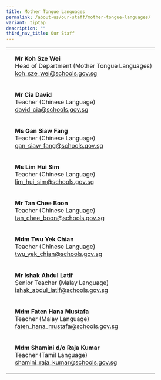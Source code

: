 ```yaml
---
title: Mother Tongue Languages
permalink: /about-us/our-staff/mother-tongue-languages/
variant: tiptap
description: ""
third_nav_title: Our Staff
---
```

<table><tbody><tr><td rowspan="1" colspan="1"><p></p></td><td rowspan="1" colspan="1"><p><strong>Mr Koh Sze Wei</strong><br>Head of Department (Mother Tongue Languages)<br><a href="mailto:koh_sze_wei@schools.gov.sg" rel="noopener noreferrer nofollow" target="_blank">koh_sze_wei@schools.gov.sg</a></p></td></tr><tr><td rowspan="1" colspan="1"><p></p></td><td rowspan="1" colspan="1"><p><strong>Mr Cia David</strong><br>Teacher (Chinese Language)<br><a href="mailto:david_cia@schools.gov.sg" rel="noopener noreferrer nofollow" target="_blank">david_cia@schools.gov.sg</a></p></td></tr><tr><td rowspan="1" colspan="1"><p></p></td><td rowspan="1" colspan="1"><p><strong>Ms Gan Siaw Fang</strong><br>Teacher (Chinese Language)<br><a href="mailto:gan_siaw_fang@schools.gov.sg" rel="noopener noreferrer nofollow" target="_blank">gan_siaw_fang@schools.gov.sg</a></p></td></tr><tr><td rowspan="1" colspan="1"><p></p></td><td rowspan="1" colspan="1"><p><strong>Ms Lim Hui Sim</strong><br>Teacher (Chinese Language)<br><a href="mailto:lim_hui_sim@schools.gov.sg" rel="noopener noreferrer nofollow" target="_blank">lim_hui_sim@schools.gov.sg</a></p></td></tr><tr><td rowspan="1" colspan="1"><p></p></td><td rowspan="1" colspan="1"><p><strong>Mr Tan Chee Boon</strong><br>Teacher (Chinese Language)<br><a href="mailto:tan_chee_boon@schools.gov.sg" rel="noopener noreferrer nofollow" target="_blank">tan_chee_boon@schools.gov.sg</a></p></td></tr><tr><td rowspan="1" colspan="1"><p></p></td><td rowspan="1" colspan="1"><p><strong>Mdm Twu Yek Chian</strong><br>Teacher (Chinese Language)<br><a href="mailto:twu_yek_chian@schools.gov.sg" rel="noopener noreferrer nofollow" target="_blank">twu_yek_chian@schools.gov.sg</a></p></td></tr><tr><td rowspan="1" colspan="1"><p></p></td><td rowspan="1" colspan="1"><p><strong>Mr Ishak Abdul Latif</strong><br>Senior Teacher (Malay Language)<br><a href="mailto:ishak_abdul_latif@schools.gov.sg" rel="noopener noreferrer nofollow" target="_blank">ishak_abdul_latif@schools.gov.sg</a></p></td></tr><tr><td rowspan="1" colspan="1"><p></p></td><td rowspan="1" colspan="1"><p><strong>Mdm Faten Hana Mustafa</strong><br>Teacher (Malay Language)<br><a href="mailto:faten_hana_mustafa@schools.gov.sg" rel="noopener noreferrer nofollow" target="_blank">faten_hana_mustafa@schools.gov.sg</a></p></td></tr><tr><td rowspan="1" colspan="1"><p></p></td><td rowspan="1" colspan="1"><p><strong>Mdm Shamini d/o Raja Kumar</strong><br>Teacher (Tamil Language)<br><a href="mailto:shamini_raja_kumar@schools.gov.sg" rel="noopener noreferrer nofollow" target="_blank">shamini_raja_kumar@schools.gov.sg</a></p></td></tr></tbody></table><p></p>